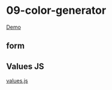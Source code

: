 # 09-color-generator

[Demo](https://ted-color-generator.netlify.app/)

## form

## Values JS

[values.js](https://github.com/noeldelgado/values.js)
